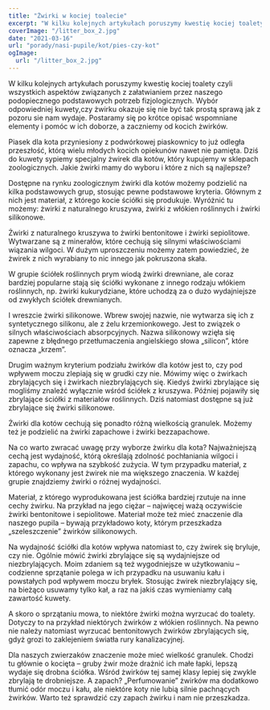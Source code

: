 ```yaml
---
title: "Żwirki w kociej toalecie"
excerpt: "W kilku kolejnych artykułach poruszymy kwestię kociej toalety czyli wszystkich aspektów związanych z załatwianiem przez naszego podopiecznego podstawowych potrzeb fizjologicznych. Wybór odpowiedniej kuwety,czy żwirku okazuje się nie być tak prostą sprawą jak z pozoru sie nam wydaje. Postaramy się po krótce opisać wspomniane elementy i pomóc w ich doborze, a zaczniemy od kocich żwirków."
coverImage: "/litter_box_2.jpg"
date: "2021-03-16"
url: "porady/nasi-pupile/kot/pies-czy-kot"
ogImage:
  url: "/litter_box_2.jpg"
---
```


W kilku kolejnych artykułach poruszymy kwestię kociej toalety czyli wszystkich aspektów związanych z załatwianiem przez naszego podopiecznego podstawowych potrzeb fizjologicznych. Wybór odpowiedniej kuwety,czy żwirku okazuje się nie być tak prostą sprawą jak z pozoru sie nam wydaje. Postaramy się po krótce opisać wspomniane elementy i pomóc w ich doborze, a zaczniemy od kocich żwirków.

Piasek dla kota przyniesiony z podwórkowej piaskownicy to już odległa przeszłość, którą wielu młodych kocich opiekunów nawet nie pamięta. Dziś do kuwety sypiemy specjalny żwirek dla kotów, który kupujemy w sklepach zoologicznych. Jakie żwirki mamy do wyboru i które z nich są najlepsze?

Dostępne na rynku zoologicznym żwirki dla kotów możemy podzielić na kilka podstawowych grup, stosując pewne podstawowe kryteria. Głównym z nich jest materiał, z którego kocie ściółki się produkuje. Wyróżnić tu możemy: żwirki z naturalnego kruszywa, żwirki z włókien roślinnych i żwirki silikonowe.

Żwirki z naturalnego kruszywa to żwirki bentonitowe i żwirki sepiolitowe. Wytwarzane są z minerałów, które cechują się silnymi właściwościami wiązania wilgoci. W dużym uproszczeniu możemy zatem powiedzieć, że żwirek z nich wyrabiany to nic innego jak pokruszona skała.

W grupie ściółek roślinnych prym wiodą żwirki drewniane, ale coraz bardziej popularne stają się ściółki wykonane z innego rodzaju włókiem roślinnych, np. żwirki kukurydziane, które uchodzą za o dużo wydajniejsze od zwykłych ściółek drewnianych.

I wreszcie żwirki silikonowe. Wbrew swojej nazwie, nie wytwarza się ich z syntetycznego silikonu, ale z żelu krzemionkowego. Jest to związek o silnych właściwościach absorpcyjnych. Nazwa silikonowy wzięła się zapewne z błędnego przetłumaczenia angielskiego słowa „silicon”, które oznacza „krzem”.

Drugim ważnym kryterium podziału żwirków dla kotów jest to, czy pod wpływem moczu zlepiają się w grudki czy nie. Mówimy więc o żwirkach zbrylających się i żwirkach niezbrylających się. Kiedyś żwirki zbrylające się mogliśmy znaleźć wyłącznie wśród ściółek z kruszywa. Później pojawiły się zbrylające ściółki z materiałów roślinnych. Dziś natomiast dostępne są już zbrylające się żwirki silikonowe.

Żwirki dla kotów cechują się ponadto różną wielkością granulek. Możemy też je podzielić na żwirki zapachowe i żwirki bezzapachowe.

Na co warto zwracać uwagę przy wyborze żwirku dla kota? Najważniejszą cechą jest wydajność, którą określają zdolność pochłaniania wilgoci i zapachu, co wpływa na szybkość zużycia. W tym przypadku materiał, z którego wykonany jest żwirek nie ma większego znaczenia. W każdej grupie znajdziemy żwirki o różnej wydajności.

Materiał, z którego wyprodukowana jest ściółka bardziej rzutuje na inne cechy żwirku. Na przykład na jego ciężar – najwięcej ważą oczywiście żwirki bentonitowe i sepiolitowe. Materiał może też mieć znaczenie dla naszego pupila – bywają przykładowo koty, którym przeszkadza „szeleszczenie” żwirków silikonowych.

Na wydajność ściółki dla kotów wpływa natomiast to, czy żwirek się bryluje, czy nie. Ogólnie mówić żwirki zbrylające się są wydajniejsze od niezbrylających. Moim zdaniem są też wygodniejsze w użytkowaniu – codzienne sprzątanie polega w ich przypadku na usuwaniu kału i powstałych pod wpływem moczu bryłek. Stosując żwirek niezbrylający się, na bieżąco usuwamy tylko kał, a raz na jakiś czas wymieniamy całą zawartość kuwety.

A skoro o sprzątaniu mowa, to niektóre żwirki można wyrzucać do toalety. Dotyczy to na przykład niektórych żwirków z włókien roślinnych. Na pewno nie należy natomiast wyrzucać bentonitowych żwirków zbrylających się, gdyż grozi to zaklejeniem światła rury kanalizacyjnej.

Dla naszych zwierzaków znaczenie może mieć wielkość granulek. Chodzi tu głównie o kocięta – gruby żwir może drażnić ich małe łapki, lepszą wydaje się drobna ściółka. Wśród żwirków tej samej klasy lepiej się zwykle zbrylają te drobniejsze. A zapach? „Perfumowanie” żwirków ma dodatkowo tłumić odór moczu i kału, ale niektóre koty nie lubią silnie pachnących żwirków. Warto też sprawdzić czy zapach żwirku i nam nie przeszkadza.
